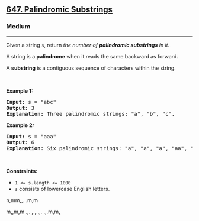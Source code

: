<h2><a href="https://leetcode.com/problems/palindromic-substrings/">647. Palindromic Substrings</a></h2><h3>Medium</h3><hr><div><p>Given a string <code>s</code>, return <em>the number of <strong>palindromic substrings</strong> in it</em>.</p>

<p>A string is a <strong>palindrome</strong> when it reads the same backward as forward.</p>

<p>A <strong>substring</strong> is a contiguous sequence of characters within the string.</p>

<p>&nbsp;</p>
<p><strong>Example 1:</strong></p>

<pre><strong>Input:</strong> s = "abc"
<strong>Output:</strong> 3
<strong>Explanation:</strong> Three palindromic strings: "a", "b", "c".
</pre>

<p><strong>Example 2:</strong></p>

<pre><strong>Input:</strong> s = "aaa"
<strong>Output:</strong> 6
<strong>Explanation:</strong> Six palindromic strings: "a", "a", "a", "aa", "aa", "aaa".
</pre>

<p>&nbsp;</p>
<p><strong>Constraints:</strong></p>

<ul>
	<li><code>1 &lt;= s.length &lt;= 1000</code></li>
	<li><code>s</code> consists of lowercase English letters.</li>
</ul>
</div>



n,mm,,.
.m,m

m,,m,m
.,.
,.,.,,.
.,.m,m,
